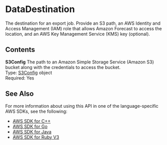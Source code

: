 # DataDestination<a name="API_DataDestination"></a>

The destination for an export job\. Provide an S3 path, an AWS Identity and Access Management \(IAM\) role that allows Amazon Forecast to access the location, and an AWS Key Management Service \(KMS\) key \(optional\)\. 

## Contents<a name="API_DataDestination_Contents"></a>

 **S3Config**   <a name="forecast-Type-DataDestination-S3Config"></a>
The path to an Amazon Simple Storage Service \(Amazon S3\) bucket along with the credentials to access the bucket\.  
Type: [S3Config](API_S3Config.md) object  
Required: Yes

## See Also<a name="API_DataDestination_SeeAlso"></a>

For more information about using this API in one of the language\-specific AWS SDKs, see the following:
+  [AWS SDK for C\+\+](https://docs.aws.amazon.com/goto/SdkForCpp/forecast-2018-06-26/DataDestination) 
+  [AWS SDK for Go](https://docs.aws.amazon.com/goto/SdkForGoV1/forecast-2018-06-26/DataDestination) 
+  [AWS SDK for Java](https://docs.aws.amazon.com/goto/SdkForJava/forecast-2018-06-26/DataDestination) 
+  [AWS SDK for Ruby V3](https://docs.aws.amazon.com/goto/SdkForRubyV3/forecast-2018-06-26/DataDestination) 